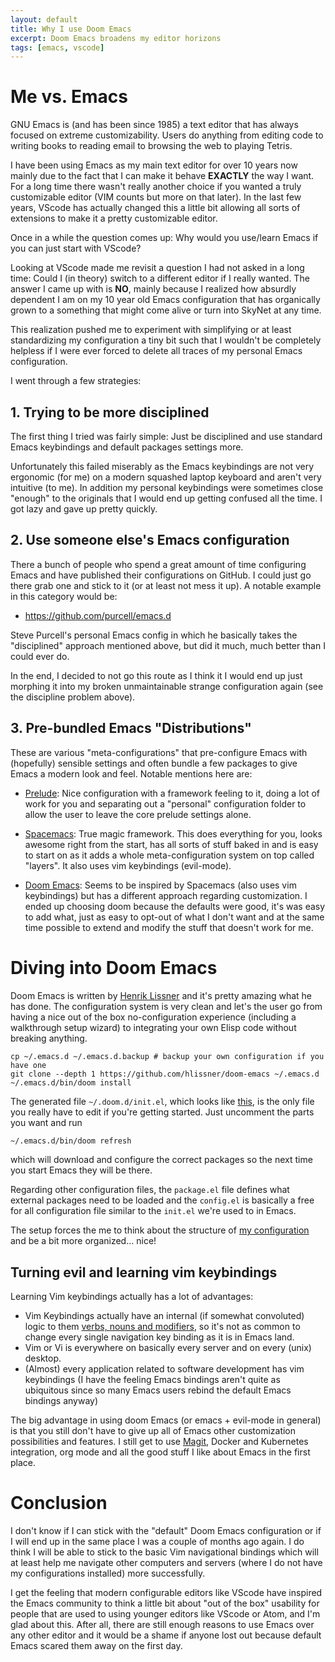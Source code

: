 ```yaml
---
layout: default
title: Why I use Doom Emacs
excerpt: Doom Emacs broadens my editor horizons
tags: [emacs, vscode]
---
```


# Me vs. Emacs

GNU Emacs is (and has been since 1985) a text editor that has always focused on
extreme customizability. Users do anything from editing code to writing books
to reading email to browsing the web to playing Tetris.

I have been using Emacs as my main text editor for over 10 years now mainly
due to the fact that I can make it behave **EXACTLY** the way I want.
For a long time there wasn't really another choice if you wanted a truly
customizable editor (VIM counts but more on that later). In the last few years,
VScode has actually changed this a little bit allowing all sorts of extensions
to make it a pretty customizable editor.

Once in a while the question comes up: Why would you use/learn Emacs if you can just
start with VScode?

Looking at VScode made me revisit a question I had not asked in a long time:
Could I (in theory) switch to a different editor if I really wanted.
The answer I came up with is **NO**, mainly because I realized how absurdly dependent I am on my 10 year old Emacs
configuration that has organically grown to a something that might come alive or
turn into SkyNet at any time.

This realization pushed me to experiment with simplifying or at least
standardizing my configuration a tiny bit such that I wouldn't be completely
helpless if I were ever forced to delete all
traces of my personal Emacs configuration.

I went through a few strategies:

## 1. Trying to be more disciplined

The first thing I tried was fairly simple: Just be disciplined and use standard
Emacs keybindings and default packages settings more.

Unfortunately this failed miserably as the Emacs keybindings are not very
ergonomic (for me) on a modern squashed laptop keyboard and aren't very intuitive (to me).
In addition my personal keybindings were sometimes close "enough" to the originals that I would end up getting confused all the time.
I got lazy and gave up pretty quickly.

## 2. Use someone else's Emacs configuration

There a bunch of people who spend a great amount of time configuring Emacs and
have published their configurations on GitHub. I could just go there grab one
and stick to it (or at least not mess it up).
A notable example in this category would be:

- https://github.com/purcell/emacs.d

Steve Purcell's personal Emacs config in which he basically takes the "disciplined" approach mentioned above, but did it much, much better than I could ever do.

In the end, I decided to not go this route as I think it I would end up just morphing it into my broken unmaintainable strange configuration again (see the discipline problem above).

## 3. Pre-bundled Emacs "Distributions"

These are various "meta-configurations" that pre-configure Emacs with (hopefully)
sensible settings and often bundle a few packages to give Emacs a modern look
and feel. Notable mentions here are:

- [Prelude](https://github.com/bbatsov/prelude): Nice configuration with a framework feeling to it, doing a lot of work for you and separating out a "personal" configuration folder to allow the user to leave the core prelude settings alone.

- [Spacemacs](https://www.spacemacs.org/): True magic framework.
This does everything for you, looks awesome right from the start, has all sorts of stuff baked in and is easy to start on as it adds a whole meta-configuration system on top called
"layers". It also uses vim keybindings (evil-mode).

- [Doom Emacs](https://github.com/hlissner/doom-emacs): Seems to be inspired by Spacemacs (also uses vim keybindings) but has a different approach regarding customization.
I ended up choosing doom because the defaults were good, it's was easy to add what, just as easy to opt-out of what I don't want and at the same time possible to extend and modify the stuff that doesn't work for me.

# Diving into Doom Emacs

Doom Emacs is written by [Henrik Lissner](https://github.com/hlissner) and it's pretty amazing what he has done.
The configuration system is very clean and let's the user go from having a nice out of the box no-configuration experience (including a walkthrough setup wizard) to integrating your own Elisp code without breaking anything.

```
cp ~/.emacs.d ~/.emacs.d.backup # backup your own configuration if you have one
git clone --depth 1 https://github.com/hlissner/doom-emacs ~/.emacs.d
~/.emacs.d/bin/doom install
```

The generated file `~/.doom.d/init.el`, which looks like [this](https://github.com/hlissner/doom-emacs/blob/develop/init.example.el), is the only file you really have to edit if you're getting started.
Just uncomment the parts you want and run

```sh
~/.emacs.d/bin/doom refresh
```

which will download and configure the correct packages so the next time you
start Emacs they will be there.

Regarding other configuration files, the `package.el` file defines what external packages need to be loaded and the
`config.el` is basically a free for all configuration file similar to the
`init.el` we're used to in Emacs.

The setup forces the me to think about the structure of [my configuration](https://github.com/daviskirk/doom.d) and be a bit more organized... nice!

## Turning evil and learning vim keybindings

Learning Vim keybindings actually has a lot of advantages:

- Vim Keybindings actually have an internal (if somewhat convoluted) logic to
  them [verbs, nouns and
  modifiers](https://yanpritzker.com/learn-to-speak-vim-verbs-nouns-and-modifiers-d7bfed1f6b2d),
  so it's not as common to change every single navigation key binding as it is in Emacs land.
- Vim or Vi is everywhere on basically every server and on every (unix) desktop.
- (Almost) every application related to software development has vim keybindings
  (I have the feeling Emacs bindings aren't quite as ubiquitous since so many
  Emacs users rebind the default Emacs bindings anyway)

The big advantage in using doom Emacs (or emacs + evil-mode in general) is that you still don't have to give up all of Emacs other customization possibilities and features.
I still get to use [Magit](https://magit.vc/), Docker and Kubernetes integration, org mode and all the good stuff I like about Emacs in the first place.

# Conclusion

I don't know if I can stick with the "default" Doom Emacs configuration or if I will end up in the same place I was a couple of months ago again.
I do think I will be able to stick to the basic Vim navigational bindings which will at least help me navigate other computers and servers (where I do not have my configurations installed) more successfully.

I get the feeling that modern configurable editors like VScode have inspired the Emacs community to think a little bit about "out of the box" usability for people that are used to using younger editors like VScode or Atom, and I'm glad about this.
After all, there are still enough reasons to use Emacs over any other editor and it would be a shame if anyone lost out because default Emacs scared them away on the first day.
